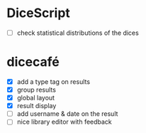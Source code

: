 # DiceScript

- [ ] check statistical distributions of the dices

# dicecafé

- [x] add a type tag on results
- [x] group results
- [x] global layout
- [x] result display
- [ ] add username & date on the result
- [ ] nice library editor with feedback
